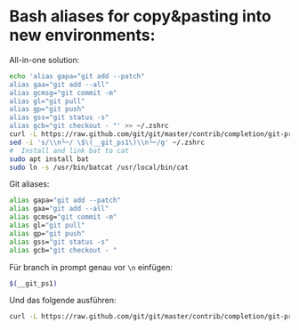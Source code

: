 # Bash aliases for copy&pasting into new environments:
All-in-one solution:
```bash
echo 'alias gapa="git add --patch"
alias gaa="git add --all"
alias gcmsg="git commit -m"
alias gl="git pull"
alias gp="git push"
alias gss="git status -s"
alias gcb="git checkout - "' >> ~/.zshrc
curl -L https://raw.github.com/git/git/master/contrib/completion/git-prompt.sh >> ~/.zshrc
sed -i 's/\\n└─/ \$\(__git_ps1\)\\n└─/g' ~/.zshrc
#  Install and link bat to cat
sudo apt install bat
sudo ln -s /usr/bin/batcat /usr/local/bin/cat
```

Git aliases:
```bash
alias gapa="git add --patch"
alias gaa="git add --all"
alias gcmsg="git commit -m"
alias gl="git pull"
alias gp="git push"
alias gss="git status -s"
alias gcb="git checkout - "
```

Für branch in prompt genau vor `\n` einfügen:
```bash
$(__git_ps1)
```
Und das folgende ausführen:
```bash
curl -L https://raw.github.com/git/git/master/contrib/completion/git-prompt.sh >> ~/.zshrc
```
